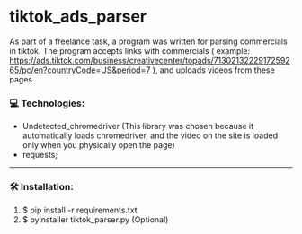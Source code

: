 # tiktok_ads_parser
As part of a freelance task, a program was written for parsing commercials in tiktok.
The program accepts links with commercials ( example: https://ads.tiktok.com/business/creativecenter/topads/7130213222917259265/pc/en?countryCode=US&period=7 ), and uploads videos from these pages

### :computer: Technologies:
- Undetected_chromedriver (This library was chosen because it automatically loads chromedriver, and the video on the site is loaded only when you physically open the page)
- requests;
---

### :hammer_and_wrench: Installation:
1. $ pip install -r requirements.txt
2. $ pyinstaller tiktok_parser.py (Optional)
